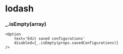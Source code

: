 # lodash

### _.isEmpty(array)

```
<Option
    text='Edit saved configurations'
    disabled={_.isEmpty(props.savedConfigurations)}
/>
```